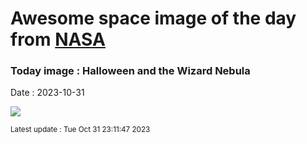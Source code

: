 
# Awesome space image of the day from [NASA](https://api.nasa.gov/)

### Today image : Halloween and the Wizard Nebula
Date : 2023-10-31

![](https://apod.nasa.gov/apod/image/2310/WizardCenter_McInnis_960.jpg)

<small>Latest update : Tue Oct 31 23:11:47 2023</small>
        